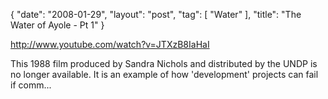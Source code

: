{
   "date": "2008-01-29",
   "layout": "post",
   "tag": [
      "Water"
   ],
   "title": "The Water of Ayole - Pt 1"
}

http://www.youtube.com/watch?v=JTXzB8IaHaI  

This 1988 film produced by Sandra Nichols and distributed by the UNDP is no longer available. It is an example of how 'development' projects can fail if comm...